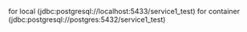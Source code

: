for local  (jdbc:postgresql://localhost:5433/service1_test)
for container  (jdbc:postgresql://postgres:5432/service1_test)


